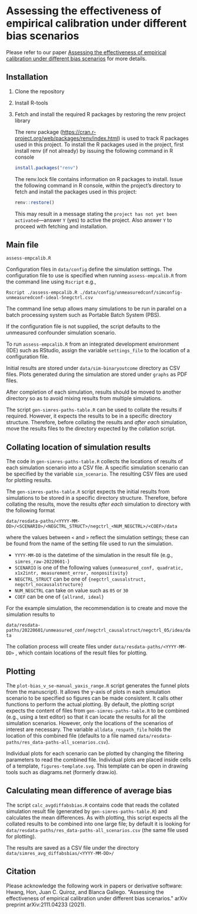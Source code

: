 # Assessing the effectiveness of empirical calibration under different bias scenarios

Please refer to our paper [Assessing the effectiveness of empirical calibration under different bias scenarios](https://arxiv.org/abs/2111.04233) for more details.

## Installation

1. Clone the repository
2. Install R-tools
3. Fetch and install the required R packages by restoring the renv project library
   
   The renv package (https://cran.r-project.org/web/packages/renv/index.html) is used to track R packages used in this project. To install the R packages used in the project, first install renv (if not already) by issuing the following command in R console
   
   ```R
   install.packages("renv")
   ```
   The renv.lock file contains information on R packages to install. Issue the following command in R console, within the project’s directory to fetch and install the packages used in this project:
   ```R
   renv::restore() 
   ```
  
   This may result in a message stating the ``project has not yet been activated``—answer `Y` (yes) to active the project. Also answer `Y` to proceed with fetching and installation.


## Main file

`assess-empcalib.R`

Configuration files in `data/config` define the simulation settings.
The configuration file to use is specified when running
`assess-empcalib.R` from the command line using `Rscript` e.g.,

    Rscript ./assess-empcalib.R ./data/config/unmeasuredconf/simconfig-unmeasuredconf-ideal-5negctrl.csv

The command line setup allows many simulations to be run in parallel on a batch processing
system such as Portable Batch System (PBS).

If the configuration file is not supplied, the script defaults to the
unmeasured confounder simulation scenario.

To run `assess-empcalib.R` from an integrated development environment (IDE)
such as RStudio, assign the variable `settings_file` to the location of a
configuration file.

Initial results are stored under `data/sim-binaryoutcome` directory as
CSV files. Plots generated during the simulation are stored under
`graphs` as PDF files.

After completion of each simulation, results should be moved to another
directory so as to avoid mixing results from multiple simulations.

The script `gen-simres-paths-table.R` can be used to collate the results if required.
However, it expects the results to be in a specific directory structure.
Therefore, before collating the results and *after each* simulation, move the results files to the directory expected by the collation
script.

## Collating location of simulation results

The code in `gen-simres-paths-table.R` collects the locations of results of each simulation
scenario into a CSV file. A specific simulation scenario can be specified by
the variable `sim_scenario`. The resulting CSV files are used for plotting results.

The `gen-simres-paths-table.R` script expects the initial results from simulations to be
stored in a specific directory structure. Therefore, before collating the results,
move the results *after each* simulation to directory with the following format

    data/resdata-paths/<YYYY-MM-DD>/<SCENARIO>/<NEGCTRL_STRUCT>/negctrl_<NUM_NEGCTRL>/<COEF>/data

where the values between `<` and `>` reflect the simulation settings; these can be found from
the name of the setting file used to run the simulation.

  - `YYYY-MM-DD` is the datetime of the simulation in the result file (e.g., `simres_raw-20220601-`)
  - `SCENARIO` is one of the following values
    `{unmeasured_conf, quadratic, x1x2intr, measurement_error, nonpositivity}`
  - `NEGCTRL_STRUCT` can be one of `{negctrl_causalstruct, negctrl_nocausalstructure}`
  - `NUM_NEGCTRL` can take on value such as `05` or `30`
  - `COEF` can be one of `{allrand, ideal}`
  
For the example simulation, the recommendation is to create and move the simulation results to

  `data/resdata-paths/20220601/unmeasured_conf/negctrl_causalstruct/negctrl_05/idea/data`

The collation process will create files under `data/resdata-paths/<YYYY-MM-DD>` , 
which contain locations of the result files for plotting. 

## Plotting

The `plot-bias_v_se-manual_yaxis_range.R` script generates the funnel plots from the manuscript). It allows the y-axis of plots in each simulation scenario to be specified so
figures can be made consistent. It calls other functions to perform the actual plotting. By default, the plotting script expects the content of files from `gen-simres-paths-table.R` to be combined (e.g.,
using a text editor) so that it can locate the results for all the simulation scenarios.
However, only the locations of the scenarios of interest are necessary. The variable
`alldata_respath_file` holds the location of this combined file (defaults to a file named
`data/resdata-paths/res_data-paths-all_scenarios.csv`).

Individual plots for each scenario can be plotted by changing the filtering parameters to read
the combined file. Individual plots are placed inside cells of a template, `figures-template.svg`.
This template can be open in drawing tools such as diagrams.net (formerly draw.io).

## Calculating mean difference of average bias

The script `calc_avgdiffabsbias.R` contains code that reads the collated simulation result
file (generated by `gen-simres-paths-table.R`) and calculates the mean differences. As with plotting, this script expects all the collated results to be combined into one large file;
by default it is looking for
`data/resdata-paths/res_data-paths-all_scenarios.csv` (the same file used for plotting).

The results are saved as a CSV file under the directory `data/simres_avg_diffabsbias/<YYYY-MM-DD>/`

## Citation
Please acknowledge the following work in papers or derivative software:  
Hwang, Hon, Juan C. Quiroz, and Blanca Gallego. "Assessing the effectiveness of empirical calibration under different bias scenarios." arXiv preprint arXiv:2111.04233 (2021).
